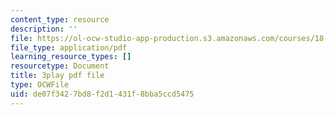 ```yaml
---
content_type: resource
description: ''
file: https://ol-ocw-studio-app-production.s3.amazonaws.com/courses/18-01sc-single-variable-calculus-fall-2010/de07f3427bd8f2d1431f8bba5ccd5475_BSqNgPkeWIM.pdf
file_type: application/pdf
learning_resource_types: []
resourcetype: Document
title: 3play pdf file
type: OCWFile
uid: de07f342-7bd8-f2d1-431f-8bba5ccd5475
---
```

